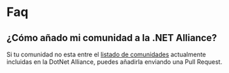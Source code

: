 # Faq

## ¿Cómo añado mi comunidad a la .NET Alliance?

Si tu comunidad no esta entre el [listado de comunidades](Comunidades.md) actualmente incluidas en la DotNet Alliance, puedes añadirla enviando una Pull Request.